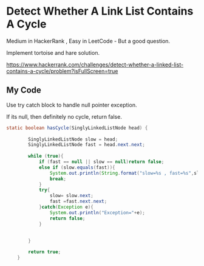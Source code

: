 # Detect Whether A Link List Contains A Cycle

Medium in HackerRank , Easy in LeetCode - But a good question.

Implement tortoise and hare solution.

https://www.hackerrank.com/challenges/detect-whether-a-linked-list-contains-a-cycle/problem?isFullScreen=true


## My Code

Use try catch block to handle null pointer exception.

If its null, then definitely no cycle, return false.

```java
static boolean hasCycle(SinglyLinkedListNode head) {
        
        SinglyLinkedListNode slow = head;
        SinglyLinkedListNode fast = head.next.next;
        
        while (true){
            if (fast == null || slow == null)return false;
            else if (slow.equals(fast)){
                System.out.println(String.format("slow=%s , fast=%s",slow.data,fast.data));
                break;
            }
            try{
                slow= slow.next;
                fast =fast.next.next;
            }catch(Exception e){
                System.out.println("Exception="+e);
                return false;
            }
            
            
        }

        return true;
    }

```